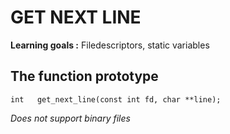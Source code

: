 # GET NEXT LINE

**Learning goals :** Filedescriptors, static variables

## The function prototype

```
int   get_next_line(const int fd, char **line);
```

_Does not support binary files_
